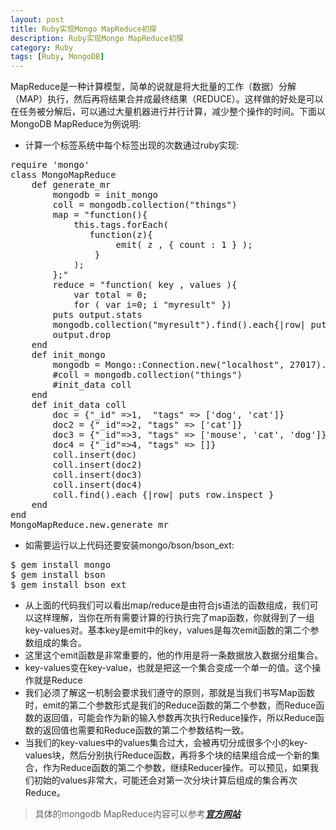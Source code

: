 ```yaml
---
layout: post
title: Ruby实现Mongo MapReduce初探
description: Ruby实现Mongo MapReduce初探
category: Ruby
tags: [Ruby, MongoDB]
---
```

MapReduce是一种计算模型，简单的说就是将大批量的工作（数据）分解（MAP）执行，然后再将结果合并成最终结果（REDUCE）。这样做的好处是可以在任务被分解后，可以通过大量机器进行并行计算，减少整个操作的时间。下面以MongoDB MapReduce为例说明:

 - 计算一个标签系统中每个标签出现的次数通过ruby实现:
<pre>
require 'mongo'
class MongoMapReduce
	def generate_mr
		mongodb = init_mongo
		coll = mongodb.collection("things")
		map = "function(){
			this.tags.forEach(
			   function(z){
					emit( z , { count : 1 } );
				}
			);
		};"
		reduce = "function( key , values ){
			var total = 0;
			for ( var i=0; i<values.length; i++ )
				total += values[i].count;
			return { count : total };
		};"
		m = BSON::Code.new(map)
		r = BSON::Code.new(reduce)
		output = coll.map_reduce(m, r, { :out => "myresult" })
		puts output.stats
		mongodb.collection("myresult").find().each{|row| puts row.inspect }
		output.drop
	end
	def init_mongo
		mongodb = Mongo::Connection.new("localhost", 27017).db("test")
		#coll = mongodb.collection("things")
		#init_data coll
	end
	def init_data coll
		doc = {"_id" =>1,  "tags" => ['dog', 'cat']}
		doc2 = {"_id"=>2, "tags" => ['cat']}
		doc3 = {"_id"=>3, "tags" => ['mouse', 'cat', 'dog']}
		doc4 = {"_id"=>4, "tags" => []}
		coll.insert(doc)
		coll.insert(doc2)
		coll.insert(doc3)
		coll.insert(doc4)
		coll.find().each {|row| puts row.inspect }
	end
end
MongoMapReduce.new.generate_mr
</pre>
 - 如需要运行以上代码还要安装mongo/bson/bson_ext:
<pre>
$ gem install mongo
$ gem install bson
$ gem install bson_ext
</pre>
 - 从上面的代码我们可以看出map/reduce是由符合js语法的函数组成，我们可以这样理解，当你在所有需要计算的行执行完了map函数，你就得到了一组key-values对。基本key是emit中的key，values是每次emit函数的第二个参数组成的集合。
 - 这里这个emit函数是非常重要的，他的作用是将一条数据放入数据分组集合。
 - key-values变在key-value，也就是把这一个集合变成一个单一的值。这个操作就是Reduce
 - 我们必须了解这一机制会要求我们遵守的原则，那就是当我们书写Map函数时，emit的第二个参数形式是我们的Reduce函数的第二个参数，而Reduce函数的返回值，可能会作为新的输入参数再次执行Reduce操作，所以Reduce函数的返回值也需要和Reduce函数的第二个参数结构一致。
 - 当我们的key-values中的values集合过大，会被再切分成很多个小的key-values块，然后分别执行Reduce函数，再将多个块的结果组合成一个新的集合，作为Reduce函数的第二个参数，继续Reducer操作。可以预见，如果我们初始的values非常大，可能还会对第一次分块计算后组成的集合再次Reduce。

> 具体的mongodb MapReduce内容可以参考[***官方网站***][1]


  [1]: http://www.mongodb.org/display/DOCS/MapReduce#MapReduce-ShellExample2 "mapreduce"
